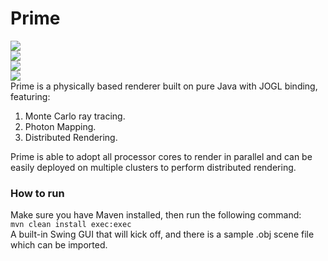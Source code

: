 Prime
=====
<img src="https://avatars1.githubusercontent.com/u/3256712?s=460"/><br/>
<img src="https://cloud.githubusercontent.com/assets/3256712/2883941/7853bb58-d4a2-11e3-8fe7-b27668eb9366.png"/><br/>
<img src="https://cloud.githubusercontent.com/assets/3256712/2883601/ef135e2e-d49d-11e3-9150-48f129c5c414.jpg"/><br/>
<img src="https://cloud.githubusercontent.com/assets/3256712/2883599/eb5b7cda-d49d-11e3-842c-dc63f05b44f3.jpg"/><br/>
Prime is a physically based renderer built on pure Java with JOGL binding, featuring:
  1. Monte Carlo ray tracing.
  2. Photon Mapping.
  3. Distributed Rendering.

Prime is able to adopt all processor cores to render in parallel and can be easily deployed on multiple clusters to perform distributed rendering. 


<h3>How to run</h3>
Make sure you have Maven installed, then run the following command:<br/>
<code>mvn clean install exec:exec</code><br/>
A built-in Swing GUI that will kick off, and there is a sample .obj scene file which can be imported.
